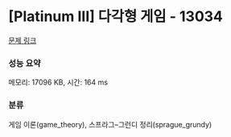 # [Platinum III] 다각형 게임 - 13034 

[문제 링크](https://www.acmicpc.net/problem/13034) 

### 성능 요약

메모리: 17096 KB, 시간: 164 ms

### 분류

게임 이론(game_theory), 스프라그–그런디 정리(sprague_grundy)

